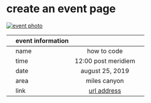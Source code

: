 # create an event page

[![event photo](http://bit.ly/_logo_jpg)](http://netads.github.io)


| | event information         |           |  | 
|--- | ------------- |:-------------:| --------:|
| | name         | how to code         |        |
| | time         | 12:00 post meridiem         |        |
| | date         | august 25, 2019         |        |
| | area         | miles canyon         |        |
| | link         | [url address](http://netads.github.io)         |       |
